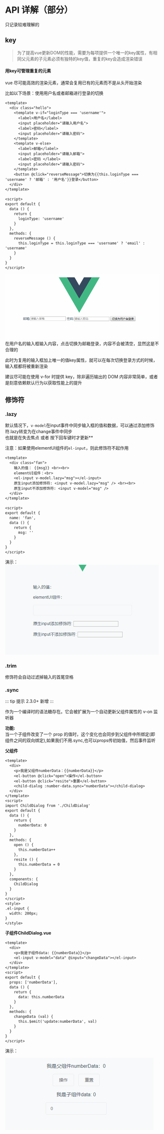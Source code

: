 # API 详解（部分）

只记录较难理解的

## key
> 为了提高vue更新DOM的性能，需要为每项提供一个唯一的key属性，有相同父元素的子元素必须有独特的key值，重复的key会造成渲染错误

#### 用key可管理重复的元素
vue 尽可能高效的渲染元素，通常会复用已有的元素而不是从头开始渲染

比如以下场景：使用用户名或者邮箱进行登录的切换
```vue
<template>
  <div class="hello">
    <template v-if="loginType === 'username'">
      <label>用户名</label>
      <input placeholder="请输入用户名">
      <label>密码</label>
      <input placeholder="请输入密码">
    </template>
    <template v-else>
      <label>邮箱</label>
      <input placeholder="请输入邮箱">
      <label>密码 </label>
      <input placeholder="请输入密码">
    </template>
    <button @click="reverseMessage">切换为{{this.loginType === 'username' ? '邮箱' : '用户名'}}登录</button>
  </div>
</template>

<script>
export default {
  data () {
    return {
      loginType: 'username'
    }
  },
  methods: {
    reverseMessage () {
      this.loginType = this.loginType === 'username' ? 'email' : 'username'
    }
  }
}
</script>
```
![An image](https://github.com/MY729/blog/raw/gh-pages/img/api详解/api-1.gif)
在用户名的输入框输入内容，点击切换为邮箱登录，内容不会被清空，显然这是不合理的

此时为复用的输入框加上唯一的值key属性，就可以在每次切换登录方式的时候，输入框都将被重新渲染

建议尽可能在使用 v-for 时提供 key，除非遍历输出的 DOM 内容非常简单，或者是刻意依赖默认行为以获取性能上的提升


## 修饰符

### .lazy

  默认情况下，`v-model`在input事件中同步输入框的值和数据，可以通过添加修饰符.lazy转变为在change事件中同步  
  也就是在失去焦点 或者 按下回车键时才更新**

  <font>注意：如果使用elementUI组件的`el-input`，则此修饰符不起作用</font>

``` vue
<template>
  <div class="fan">
    输入的值： {{msg}} <br><br>
    elementUI组件：<br>
    <el-input v-model.lazy="msg"></el-input>
    原生input添加修饰符: <input v-model.lazy="msg" /> <br><br>
    原生input不添加修饰符: <input v-model="msg" />
  </div>
</template>

<script>
export default {
  name: 'fan',
  data () {
    return {
      msg: ''
    }
  }
}
</script>
```
演示：  
![An image](https://github.com/MY729/blog/raw/gh-pages/img/api详解/api-2.gif)

### .trim

修饰符会自动过滤掉输入的首尾空格

### .sync
::: tip 提示
2.3.0+ 新增
:::

作为一个编译时的语法糖存在。它会被扩展为一个自动更新父组件属性的 v-on 监听器

**功能:**  
当一个子组件改变了一个 prop 的值时，这个变化也会同步到父组件中所绑定(即组件之间的双向绑定),如果我们不用.sync,也可以props传初始值，然后事件监听

**父组件**
```vue
<template>
  <div>
    <p>我是父组件numberData：{{numberData}}</p>
    <el-button @click="open">操作</el-button>
    <el-button @click="resite">重置</el-button>
    <child-dialog :number-data.sync="numberData"></child-dialog>
  </div>
</template>
<script>
import ChildDialog from './ChildDialog'
export default {
  data () {
    return {
      numberData: 0
    }
  },
  methods: {
    open () {
      this.numberData++
    },
    resite () {
      this.numberData = 0
    }
  },
  components: {
    ChildDialog
  }
}
</script>
<style>
.el-input {
  width: 200px;
}
</style>
```
**子组件ChildDialog.vue**
```vue
<template>
  <div>
    <p>我是子组件data: {{numberData}}</p>
    <el-input v-model="data" @input="changeData"></el-input>
  </div>
</template>
<script>
export default {
  props: ['numberData'],
  data () {
    return {
      data: this.numberData
    }
  },
  methods: {
    changeData (val) {
      this.$emit('update:numberData', val)
    }
  }
}
</script>
```

演示：  

![An image](https://github.com/MY729/blog/raw/gh-pages/img/api详解/api-3.gif)
